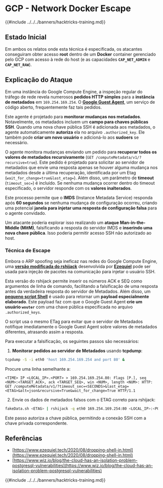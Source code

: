 # GCP - Network Docker Escape

{{#include ../../../banners/hacktricks-training.md}}

## Estado Inicial

Em ambos os relatos onde esta técnica é especificada, os atacantes conseguiram obter acesso **root** dentro de um **Docker** container gerenciado pelo GCP com acesso à rede do host (e as capacidades **`CAP_NET_ADMIN`** e **`CAP_NET_RAW`**).

## Explicação do Ataque

Em uma instância do Google Compute Engine, a inspeção regular do tráfego de rede revela numerosos **pedidos HTTP simples** para a **instância de metadados** em `169.254.169.254`. O [**Google Guest Agent**](https://github.com/GoogleCloudPlatform/guest-agent), um serviço de código aberto, frequentemente faz tais pedidos.

Este agente é projetado para **monitorar mudanças nos metadados**. Notavelmente, os metadados incluem um **campo para chaves públicas SSH**. Quando uma nova chave pública SSH é adicionada aos metadados, o agente automaticamente **autoriza** ela no arquivo `.authorized_key`. Ele também pode **criar um novo usuário** e adicioná-lo aos **sudoers** se necessário.

O agente monitora mudanças enviando um pedido para **recuperar todos os valores de metadados recursivamente** (`GET /computeMetadata/v1/?recursive=true`). Este pedido é projetado para solicitar ao servidor de metadados que envie uma resposta apenas se houver alguma mudança nos metadados desde a última recuperação, identificada por um Etag (`wait_for_change=true&last_etag=`). Além disso, um parâmetro de **timeout** (`timeout_sec=`) é incluído. Se nenhuma mudança ocorrer dentro do timeout especificado, o servidor responde com os **valores inalterados**.

Este processo permite que o **IMDS** (Instance Metadata Service) responda após **60 segundos** se nenhuma mudança de configuração ocorreu, criando uma potencial **janela para injetar uma resposta de configuração falsa** para o agente convidado.

Um atacante poderia explorar isso realizando um **ataque Man-in-the-Middle (MitM)**, falsificando a resposta do servidor IMDS e **inserindo uma nova chave pública**. Isso poderia permitir acesso SSH não autorizado ao host.

### Técnica de Escape

Embora o ARP spoofing seja ineficaz nas redes do Google Compute Engine, uma [**versão modificada do rshijack**](https://github.com/ezequielpereira/rshijack) desenvolvida por [**Ezequiel**](https://www.ezequiel.tech/2020/08/dropping-shell-in.html) pode ser usada para injeção de pacotes na comunicação para injetar o usuário SSH.

Esta versão do rshijack permite inserir os números ACK e SEQ como argumentos de linha de comando, facilitando a falsificação de uma resposta antes da verdadeira resposta do servidor de Metadados. Além disso, um [**pequeno script Shell**](https://gist.github.com/ezequielpereira/914c2aae463409e785071213b059f96c#file-fakedata-sh) é usado para retornar um **payload especialmente elaborado**. Este payload faz com que o Google Guest Agent **crie um usuário `wouter`** com uma chave pública especificada no arquivo `.authorized_keys`.

O script usa o mesmo ETag para evitar que o servidor de Metadados notifique imediatamente o Google Guest Agent sobre valores de metadados diferentes, atrasando assim a resposta.

Para executar a falsificação, os seguintes passos são necessários:

1. **Monitorar pedidos ao servidor de Metadados** usando **tcpdump**:
```bash
tcpdump -S -i eth0 'host 169.254.169.254 and port 80' &
```
Procure uma linha semelhante a:
```
<TIME> IP <LOCAL_IP>.<PORT> > 169.254.169.254.80: Flags [P.], seq <NUM>:<TARGET_ACK>, ack <TARGET_SEQ>, win <NUM>, length <NUM>: HTTP: GET /computeMetadata/v1/?timeout_sec=<SECONDS>&last_etag=<ETAG>&alt=json&recursive=True&wait_for_change=True HTTP/1.1
```
2. Envie os dados de metadados falsos com o ETAG correto para rshijack:
```bash
fakeData.sh <ETAG> | rshijack -q eth0 169.254.169.254:80 <LOCAL_IP>:<PORT> <TARGET_SEQ> <TARGET_ACK>; ssh -i id_rsa -o StrictHostKeyChecking=no wouter@localhost
```
Este passo autoriza a chave pública, permitindo a conexão SSH com a chave privada correspondente.

## Referências

- [https://www.ezequiel.tech/2020/08/dropping-shell-in.html](https://www.ezequiel.tech/2020/08/dropping-shell-in.html)
- [https://www.wiz.io/blog/the-cloud-has-an-isolation-problem-postgresql-vulnerabilities](https://www.wiz.io/blog/the-cloud-has-an-isolation-problem-postgresql-vulnerabilities)

{{#include ../../../banners/hacktricks-training.md}}
